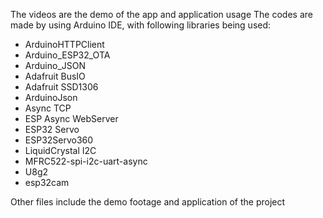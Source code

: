 The videos are the demo of the app and application usage
The codes are made by using Arduino IDE, with following libraries being used:
- ArduinoHTTPClient
- Arduino_ESP32_OTA
- Arduino_JSON
- Adafruit BusIO
- Adafruit SSD1306
- ArduinoJson
- Async TCP
- ESP Async WebServer
- ESP32 Servo
- ESP32Servo360
- LiquidCrystal I2C
- MFRC522-spi-i2c-uart-async
- U8g2
- esp32cam

Other files include the demo footage and application of the project
